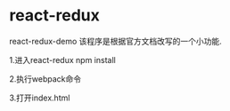 # react-redux
react-redux-demo
该程序是根据官方文档改写的一个小功能.

1.进入react-redux npm install

2.执行webpack命令

3.打开index.html
